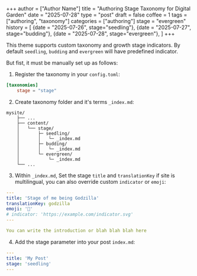 +++
author = ["Author Name"]
title = "Authoring Stage Taxonomy for Digital Garden"
date = "2025-07-28"
type = "post"
draft = false
coffee = 1
tags = ["authoring", "taxonomy"]
categories = ["authoring"]
stage = "evergreen"
history = [
  {date = "2025-07-26", stage="seedling"},
  {date = "2025-07-27", stage="budding"},
  {date = "2025-07-28", stage="evergreen"},
]
+++

This theme supports custom taxonomy and growth stage indicators.
By default `seedling`, `budding` and `evergreen` will have predefined indicator.
<!--more-->
But fist, it must be manually set up as follows:

1. Register the taxonomy in your `config.toml`:

```toml
[taxonomies]
    stage = "stage"
```

2. Create taxonomy folder and it's terms `_index.md`:

```
mysite/
    ├── ...
    ├── content/
    │   └── stage/
    │       ├─ seedling/
    │       │   └─ _index.md
    │       ├─ budding/
    │       │   └─ _index.md
    │       └─ evergreen/
    │           └─ _index.md
    └── ...
```

3. Within  `_index.md`, Set the stage `title` and `translationKey` if site is multilingual,
 you can also override custom `indicator` or `emoji`:

```yaml
---
title: 'Stage of me being Godzilla'
translationKey: godzilla
emoji: '🦖'
# indicator: 'https://example.com/indicator.svg'
---

You can write the introduction or blah blah blah here
```

4. Add the stage parameter into your post `index.md`:

```yaml
---
title: 'My Post'
stage: 'seedling'
---
```